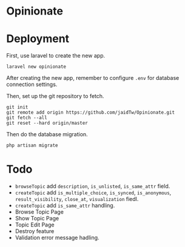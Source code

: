 # Opinionate

# Deployment
First, use laravel to create the new app.

```
laravel new opinionate
```

After creating the new app, remember to configure `.env` for database connection settings.

Then, set up the git repository to fetch.

```
git init
git remote add origin https://github.com/jaidTw/Opinionate.git
git fetch --all
git reset --hard origin/master
```

Then do the database migration.

```
php artisan migrate
```

# Todo
* `browseTopic` add `description`, `is_unlisted`, `is_same_attr` field.
* `createTopic` add `is_multiple_choice`, `is_synced`, `is_anonymous`, `result_visibility`, `close_at`, `visualization` fiedl.
* `createTopic` add `is_same_attr` handling.
* Browse Topic Page
* Show Topic Page
* Topic Edit Page
* Destroy feature
* Validation error message hadling.
